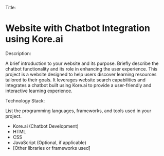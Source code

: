 Title:
# Website with Chatbot Integration using Kore.ai

Description:

A brief introduction to your website and its purpose. Briefly describe the chatbot functionality and its role in enhancing the user experience.
This project is a website designed to help users discover learning resources tailored to their goals. It leverages website search capabilities and integrates a chatbot built using Kore.ai to provide a user-friendly and interactive learning experience.

Technology Stack:

List the programming languages, frameworks, and tools used in your project.

* Kore.ai (Chatbot Development)
* HTML
* CSS
* JavaScript (Optional, if applicable)
* [Other libraries or frameworks used]
